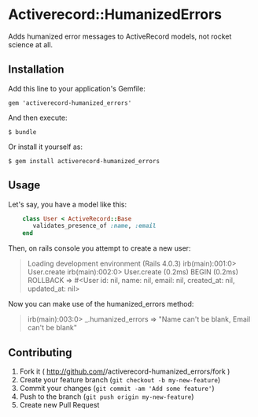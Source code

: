 # Activerecord::HumanizedErrors

Adds humanized error messages to ActiveRecord models, not rocket science at all.

## Installation

Add this line to your application's Gemfile:

    gem 'activerecord-humanized_errors'

And then execute:

    $ bundle

Or install it yourself as:

    $ gem install activerecord-humanized_errors

## Usage

Let's say, you have a model like this:

```ruby
    class User < ActiveRecord::Base
       validates_presence_of :name, :email
    end
```

Then, on rails console you attempt to create a new user:

> Loading development environment (Rails 4.0.3)
> irb(main):001:0> User.create
> irb(main):002:0> User.create
>  (0.2ms)  BEGIN
>  (0.2ms)  ROLLBACK
> => #<User id: nil, name: nil, email: nil, created_at: nil, updated_at: nil>

Now you can make use of the humanized_errors method:

> irb(main):003:0> _.humanized_errors
> => "Name can't be blank, Email can't be blank"

## Contributing

1. Fork it ( http://github.com/<my-github-username>/activerecord-humanized_errors/fork )
2. Create your feature branch (`git checkout -b my-new-feature`)
3. Commit your changes (`git commit -am 'Add some feature'`)
4. Push to the branch (`git push origin my-new-feature`)
5. Create new Pull Request
